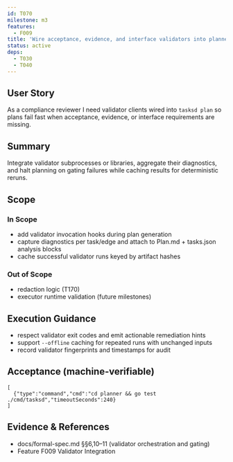 ```yaml
---
id: T070
milestone: m3
features:
  - F009
title: 'Wire acceptance, evidence, and interface validators into planner flow'
status: active
deps:
  - T030
  - T040
---
```


## User Story
As a compliance reviewer I need validator clients wired into `tasksd plan` so plans fail fast when acceptance, evidence, or interface requirements are missing.

## Summary
Integrate validator subprocesses or libraries, aggregate their diagnostics, and halt planning on gating failures while caching results for deterministic reruns.

## Scope
### In Scope
- add validator invocation hooks during plan generation
- capture diagnostics per task/edge and attach to Plan.md + tasks.json analysis blocks
- cache successful validator runs keyed by artifact hashes
### Out of Scope
- redaction logic (T170)
- executor runtime validation (future milestones)

## Execution Guidance
- respect validator exit codes and emit actionable remediation hints
- support `--offline` caching for repeated runs with unchanged inputs
- record validator fingerprints and timestamps for audit

## Acceptance (machine-verifiable)
```acceptance
[
  {"type":"command","cmd":"cd planner && go test ./cmd/tasksd","timeoutSeconds":240}
]
```

## Evidence & References
- docs/formal-spec.md §§6,10–11 (validator orchestration and gating)
- Feature F009 Validator Integration
